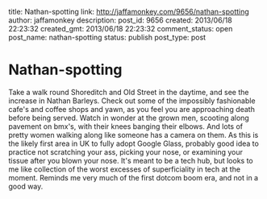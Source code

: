 title: Nathan-spotting
link: http://jaffamonkey.com/9656/nathan-spotting
author: jaffamonkey
description: 
post_id: 9656
created: 2013/06/18 22:23:32
created_gmt: 2013/06/18 22:23:32
comment_status: open
post_name: nathan-spotting
status: publish
post_type: post

# Nathan-spotting

Take a walk round Shoreditch and Old Street in the daytime, and see the increase in Nathan Barleys. Check out some of the impossibly fashionable cafe's and coffee shops and yawn, as you feel you are approaching death before being served. Watch in wonder at the grown men, scooting along pavement on bmx's, with their knees banging their elbows. And lots of pretty women walking along like someone has a camera on them. As this is the likely first area in UK to fully adopt Google Glass, probably good idea to practice not scratching your ass, picking your nose, or examining your tissue after you blown your nose. It's meant to be a tech hub, but looks to me like collection of the worst excesses of superficiality in tech at the moment. Reminds me very much of the first dotcom boom era, and not in a good way.